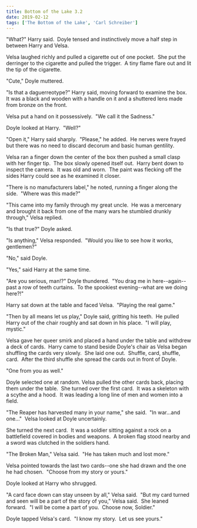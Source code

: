 ```yaml
---
title: Bottom of the Lake 3.2
date: 2019-02-12
tags: ['The Bottom of the Lake', 'Carl Schreiber']
---
```


"What?" Harry said.  Doyle tensed and instinctively move a half step in between Harry and Velsa.

Velsa laughed richly and pulled a cigarette out of one pocket.  She put the derringer to the cigarette and pulled the trigger.  A tiny flame flare out and lit the tip of the cigarette.

"Cute," Doyle muttered.

"Is that a daguerreotype?" Harry said, moving forward to examine the box.  It was a black and wooden with a handle on it and a shuttered lens made from bronze on the front.

Velsa put a hand on it possessively.  "We call it the Sadness."

Doyle looked at Harry.  "Well?"

"Open it," Harry said sharply.  "Please," he added.  He nerves were frayed but there was no need to discard decorum and basic human gentility.

Velsa ran a finger down the center of the box then pushed a small clasp  with her finger tip.  The box slowly opened itself out.  Harry bent down to inspect the camera.  It was old and worn.  The paint was flecking off the sides Harry could see as he examined it closer.

"There is no manufacturers label," he noted, running a finger along the side.  "Where was this made?"

"This came into my family through my great uncle.  He was a mercenary and brought it back from one of the many wars he stumbled drunkly through," Velsa replied.

"Is that true?" Doyle asked.

"Is anything," Velsa responded.  "Would you like to see how it works, gentlemen?"

"No," said Doyle.

"Yes," said Harry at the same time.

"Are you serious, man!?" Doyle thundered.  "You drag me in here--again--past a row of teeth curtains.  To the spookiest evening--what are we doing here?!"

Harry sat down at the table and faced Velsa.  "Playing the real game."

"Then by all means let us play," Doyle said, gritting his teeth.  He pulled Harry out of the chair roughly and sat down in his place.  "I will play, mystic."

Velsa gave her queer smirk and placed a hand under the table and withdrew a deck of cards.  Harry came to stand beside Doyle's chair as Velsa began shuffling the cards very slowly.  She laid one out.  Shuffle, card, shuffle, card.  After the third shuffle she spread the cards out in front of Doyle.

"One from you as well."

Doyle selected one at random. Velsa pulled the other cards back, placing them under the table.  She turned over the first card.  It was a skeleton with a scythe and a hood.  It was leading a long line of men and women into a field.

"The Reaper has harvested many in your name," she said.  "In war...and one..."  Velsa looked at Doyle uncertainly.

She turned the next card.  It was a soldier sitting against a rock on a battlefield covered in bodies and weapons.  A broken flag stood nearby and a sword was clutched in the soldiers hand.

"The Broken Man," Velsa said.  "He has taken much and lost more."

Velsa pointed towards the last two cards--one she had drawn and the one he had chosen.  "Choose from my story or yours."

Doyle looked at Harry who shrugged.

"A card face down can stay unseen by all," Velsa said.  "But my card turned and seen will be a part of the story of you," Velsa said.  She leaned forward.  "I will be come a part of you.  Choose now, Soldier."

Doyle tapped Velsa's card.  "I know my story.  Let us see yours."
